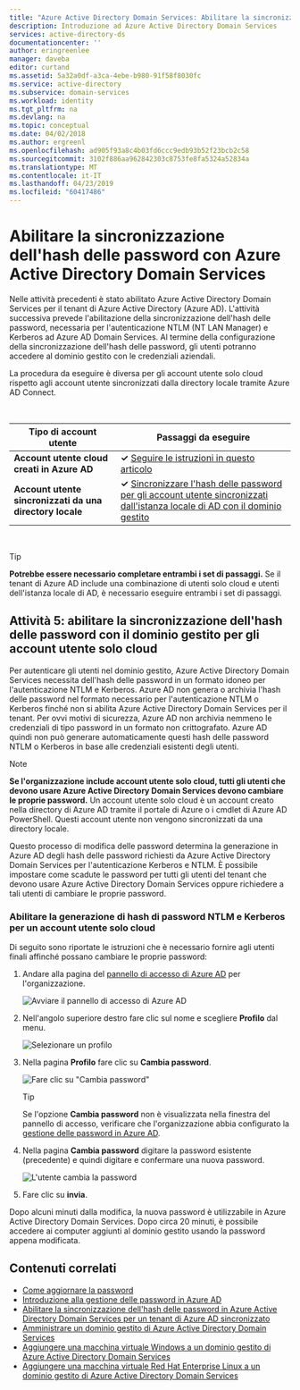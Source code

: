 ```yaml
---
title: "Azure Active Directory Domain Services: Abilitare la sincronizzazione dell'hash delle password | Microsoft Docs"
description: Introduzione ad Azure Active Directory Domain Services
services: active-directory-ds
documentationcenter: ''
author: eringreenlee
manager: daveba
editor: curtand
ms.assetid: 5a32a0df-a3ca-4ebe-b980-91f58f8030fc
ms.service: active-directory
ms.subservice: domain-services
ms.workload: identity
ms.tgt_pltfrm: na
ms.devlang: na
ms.topic: conceptual
ms.date: 04/02/2018
ms.author: ergreenl
ms.openlocfilehash: ad905f93a8c4b03fd6ccc9edb93b52f23bcb2c58
ms.sourcegitcommit: 3102f886aa962842303c8753fe8fa5324a52834a
ms.translationtype: MT
ms.contentlocale: it-IT
ms.lasthandoff: 04/23/2019
ms.locfileid: "60417486"
---
```

# <a name="enable-password-hash-synchronization-to-azure-active-directory-domain-services"></a>Abilitare la sincronizzazione dell'hash delle password con Azure Active Directory Domain Services
Nelle attività precedenti è stato abilitato Azure Active Directory Domain Services per il tenant di Azure Active Directory (Azure AD). L'attività successiva prevede l'abilitazione della sincronizzazione dell'hash delle password, necessaria per l'autenticazione NTLM (NT LAN Manager) e Kerberos ad Azure AD Domain Services. Al termine della configurazione della sincronizzazione dell'hash delle password, gli utenti potranno accedere al dominio gestito con le credenziali aziendali.

La procedura da eseguire è diversa per gli account utente solo cloud rispetto agli account utente sincronizzati dalla directory locale tramite Azure AD Connect. 

<br>

| **Tipo di account utente** | **Passaggi da eseguire** |
| --- |---|
| **Account utente cloud creati in Azure AD** |**&#x2713;** [Seguire le istruzioni in questo articolo](active-directory-ds-getting-started-password-sync.md#task-5-enable-password-hash-synchronization-to-your-managed-domain-for-cloud-only-user-accounts) |
| **Account utente sincronizzati da una directory locale** |**&#x2713;** [Sincronizzare l'hash delle password per gli account utente sincronizzati dall'istanza locale di AD con il dominio gestito](active-directory-ds-getting-started-password-sync-synced-tenant.md) | 

<br>

> [!TIP]
> **Potrebbe essere necessario completare entrambi i set di passaggi.**
> Se il tenant di Azure AD include una combinazione di utenti solo cloud e utenti dell'istanza locale di AD, è necessario eseguire entrambi i set di passaggi.
>

## <a name="task-5-enable-password-hash-synchronization-to-your-managed-domain-for-cloud-only-user-accounts"></a>Attività 5: abilitare la sincronizzazione dell'hash delle password con il dominio gestito per gli account utente solo cloud
Per autenticare gli utenti nel dominio gestito, Azure Active Directory Domain Services necessita dell'hash delle password in un formato idoneo per l'autenticazione NTLM e Kerberos. Azure AD non genera o archivia l'hash delle password nel formato necessario per l'autenticazione NTLM o Kerberos finché non si abilita Azure Active Directory Domain Services per il tenant. Per ovvi motivi di sicurezza, Azure AD non archivia nemmeno le credenziali di tipo password in un formato non crittografato. Azure AD quindi non può generare automaticamente questi hash delle password NTLM o Kerberos in base alle credenziali esistenti degli utenti.

> [!NOTE]
> **Se l'organizzazione include account utente solo cloud, tutti gli utenti che devono usare Azure Active Directory Domain Services devono cambiare le proprie password.** Un account utente solo cloud è un account creato nella directory di Azure AD tramite il portale di Azure o i cmdlet di Azure AD PowerShell. Questi account utente non vengono sincronizzati da una directory locale.
>
>

Questo processo di modifica delle password determina la generazione in Azure AD degli hash delle password richiesti da Azure Active Directory Domain Services per l'autenticazione Kerberos e NTLM. È possibile impostare come scadute le password per tutti gli utenti del tenant che devono usare Azure Active Directory Domain Services oppure richiedere a tali utenti di cambiare le proprie password.

### <a name="enable-ntlm-and-kerberos-password-hash-generation-for-a-cloud-only-user-account"></a>Abilitare la generazione di hash di password NTLM e Kerberos per un account utente solo cloud
Di seguito sono riportate le istruzioni che è necessario fornire agli utenti finali affinché possano cambiare le proprie password:

1. Andare alla pagina del [pannello di accesso di Azure AD](https://myapps.microsoft.com) per l'organizzazione.

    ![Avviare il pannello di accesso di Azure AD](./media/active-directory-domain-services-getting-started/access-panel.png)

2. Nell'angolo superiore destro fare clic sul nome e scegliere **Profilo** dal menu.

    ![Selezionare un profilo](./media/active-directory-domain-services-getting-started/select-profile.png)

3. Nella pagina **Profilo** fare clic su **Cambia password**.

    ![Fare clic su "Cambia password"](./media/active-directory-domain-services-getting-started/user-change-password.png)

   > [!TIP]
   > Se l'opzione **Cambia password** non è visualizzata nella finestra del pannello di accesso, verificare che l'organizzazione abbia configurato la [gestione delle password in Azure AD](../active-directory/authentication/quickstart-sspr.md).
   >
   >
4. Nella pagina **Cambia password** digitare la password esistente (precedente) e quindi digitare e confermare una nuova password.

    ![L'utente cambia la password](./media/active-directory-domain-services-getting-started/user-change-password2.png)

5. Fare clic su **invia**.

Dopo alcuni minuti dalla modifica, la nuova password è utilizzabile in Azure Active Directory Domain Services. Dopo circa 20 minuti, è possibile accedere ai computer aggiunti al dominio gestito usando la password appena modificata.

## <a name="related-content"></a>Contenuti correlati
* [Come aggiornare la password](../active-directory/user-help/active-directory-passwords-update-your-own-password.md)
* [Introduzione alla gestione delle password in Azure AD](../active-directory/authentication/quickstart-sspr.md)
* [Abilitare la sincronizzazione dell'hash delle password in Azure Active Directory Domain Services per un tenant di Azure AD sincronizzato](active-directory-ds-getting-started-password-sync-synced-tenant.md)
* [Amministrare un dominio gestito di Azure Active Directory Domain Services](active-directory-ds-admin-guide-administer-domain.md)
* [Aggiungere una macchina virtuale Windows a un dominio gestito di Azure Active Directory Domain Services](active-directory-ds-admin-guide-join-windows-vm.md)
* [Aggiungere una macchina virtuale Red Hat Enterprise Linux a un dominio gestito di Azure Active Directory Domain Services](active-directory-ds-admin-guide-join-rhel-linux-vm.md)
